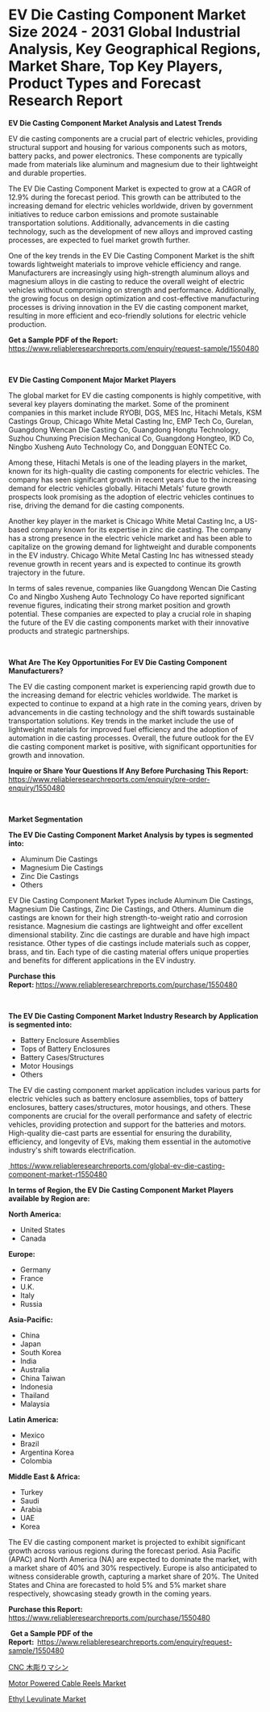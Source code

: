 <p><h1>EV Die Casting Component Market Size 2024 - 2031 Global Industrial Analysis, Key Geographical Regions, Market Share, Top Key Players, Product Types and Forecast Research Report</h1></p><p><strong>EV Die Casting Component Market Analysis and Latest Trends</strong></p>
<p><p>EV die casting components are a crucial part of electric vehicles, providing structural support and housing for various components such as motors, battery packs, and power electronics. These components are typically made from materials like aluminum and magnesium due to their lightweight and durable properties.</p><p>The EV Die Casting Component Market is expected to grow at a CAGR of 12.9% during the forecast period. This growth can be attributed to the increasing demand for electric vehicles worldwide, driven by government initiatives to reduce carbon emissions and promote sustainable transportation solutions. Additionally, advancements in die casting technology, such as the development of new alloys and improved casting processes, are expected to fuel market growth further.</p><p>One of the key trends in the EV Die Casting Component Market is the shift towards lightweight materials to improve vehicle efficiency and range. Manufacturers are increasingly using high-strength aluminum alloys and magnesium alloys in die casting to reduce the overall weight of electric vehicles without compromising on strength and performance. Additionally, the growing focus on design optimization and cost-effective manufacturing processes is driving innovation in the EV die casting component market, resulting in more efficient and eco-friendly solutions for electric vehicle production.</p></p>
<p><strong>Get a Sample PDF of the Report:&nbsp;</strong> <a href="https://www.reliableresearchreports.com/enquiry/request-sample/1550480">https://www.reliableresearchreports.com/enquiry/request-sample/1550480</a></p>
<p>&nbsp;</p>
<p><strong>EV Die Casting Component Major Market Players</strong></p>
<p><p>The global market for EV die casting components is highly competitive, with several key players dominating the market. Some of the prominent companies in this market include RYOBI, DGS, MES Inc, Hitachi Metals, KSM Castings Group, Chicago White Metal Casting Inc, EMP Tech Co, Gurelan, Guangdong Wencan Die Casting Co, Guangdong Hongtu Technology, Suzhou Chunxing Precision Mechanical Co, Guangdong Hongteo, IKD Co, Ningbo Xusheng Auto Technology Co, and Dongguan EONTEC Co.</p><p>Among these, Hitachi Metals is one of the leading players in the market, known for its high-quality die casting components for electric vehicles. The company has seen significant growth in recent years due to the increasing demand for electric vehicles globally. Hitachi Metals' future growth prospects look promising as the adoption of electric vehicles continues to rise, driving the demand for die casting components.</p><p>Another key player in the market is Chicago White Metal Casting Inc, a US-based company known for its expertise in zinc die casting. The company has a strong presence in the electric vehicle market and has been able to capitalize on the growing demand for lightweight and durable components in the EV industry. Chicago White Metal Casting Inc has witnessed steady revenue growth in recent years and is expected to continue its growth trajectory in the future.</p><p>In terms of sales revenue, companies like Guangdong Wencan Die Casting Co and Ningbo Xusheng Auto Technology Co have reported significant revenue figures, indicating their strong market position and growth potential. These companies are expected to play a crucial role in shaping the future of the EV die casting components market with their innovative products and strategic partnerships.</p></p>
<p>&nbsp;</p>
<p><strong>What Are The Key Opportunities For EV Die Casting Component Manufacturers?</strong></p>
<p><p>The EV die casting component market is experiencing rapid growth due to the increasing demand for electric vehicles worldwide. The market is expected to continue to expand at a high rate in the coming years, driven by advancements in die casting technology and the shift towards sustainable transportation solutions. Key trends in the market include the use of lightweight materials for improved fuel efficiency and the adoption of automation in die casting processes. Overall, the future outlook for the EV die casting component market is positive, with significant opportunities for growth and innovation.</p></p>
<p><strong>Inquire or Share Your Questions If Any Before Purchasing This Report:</strong> <a href="https://www.reliableresearchreports.com/enquiry/pre-order-enquiry/1550480">https://www.reliableresearchreports.com/enquiry/pre-order-enquiry/1550480</a></p>
<p>&nbsp;</p>
<p><strong>Market Segmentation</strong></p>
<p><strong>The EV Die Casting Component Market Analysis by types is segmented into:</strong></p>
<p><ul><li>Aluminum Die Castings</li><li>Magnesium Die Castings</li><li>Zinc Die Castings</li><li>Others</li></ul></p>
<p><p>EV Die Casting Component Market Types include Aluminum Die Castings, Magnesium Die Castings, Zinc Die Castings, and Others. Aluminum die castings are known for their high strength-to-weight ratio and corrosion resistance. Magnesium die castings are lightweight and offer excellent dimensional stability. Zinc die castings are durable and have high impact resistance. Other types of die castings include materials such as copper, brass, and tin. Each type of die casting material offers unique properties and benefits for different applications in the EV industry.</p></p>
<p><strong>Purchase this Report:&nbsp;</strong><a href="https://www.reliableresearchreports.com/purchase/1550480">https://www.reliableresearchreports.com/purchase/1550480</a></p>
<p>&nbsp;</p>
<p><strong>The EV Die Casting Component Market Industry Research by Application is segmented into:</strong></p>
<p><ul><li>Battery Enclosure Assemblies</li><li>Tops of Battery Enclosures</li><li>Battery Cases/Structures</li><li>Motor Housings</li><li>Others</li></ul></p>
<p><p>The EV die casting component market application includes various parts for electric vehicles such as battery enclosure assemblies, tops of battery enclosures, battery cases/structures, motor housings, and others. These components are crucial for the overall performance and safety of electric vehicles, providing protection and support for the batteries and motors. High-quality die-cast parts are essential for ensuring the durability, efficiency, and longevity of EVs, making them essential in the automotive industry's shift towards electrification.</p></p>
<p><a href="https://www.reliableresearchreports.com/global-ev-die-casting-component-market-r1550480">&nbsp;https://www.reliableresearchreports.com/global-ev-die-casting-component-market-r1550480</a></p>
<p><strong>In terms of Region, the EV Die Casting Component Market Players available by Region are:</strong></p>
<p>
    <p> <strong> North America: </strong>
        <ul>
            <li>United States</li>
            <li>Canada</li>
        </ul>
        </p> 
    <p> <strong> Europe: </strong>
        <ul>
            <li>Germany</li>
            <li>France</li>
            <li>U.K.</li>
            <li>Italy</li>
            <li>Russia</li>
        </ul>
        </p> 
    <p> <strong> Asia-Pacific: </strong>
        <ul>
            <li>China</li>
            <li>Japan</li>
            <li>South Korea</li>
            <li>India</li>
            <li>Australia</li>
            <li>China Taiwan</li>
            <li>Indonesia</li>
            <li>Thailand</li>
            <li>Malaysia</li>
        </ul>
        </p> 
    <p> <strong> Latin America: </strong>
        <ul>
            <li>Mexico</li>
            <li>Brazil</li>
            <li>Argentina Korea</li>
            <li>Colombia</li>
        </ul>
        </p> 
    <p> <strong> Middle East & Africa: </strong>
        <ul>
            <li>Turkey</li>
            <li>Saudi</li>
            <li>Arabia</li>
            <li>UAE</li>
            <li>Korea</li>
        </ul>
    </p>
    </p>
<p><p>The EV die casting component market is projected to exhibit significant growth across various regions during the forecast period. Asia Pacific (APAC) and North America (NA) are expected to dominate the market, with a market share of 40% and 30% respectively. Europe is also anticipated to witness considerable growth, capturing a market share of 20%. The United States and China are forecasted to hold 5% and 5% market share respectively, showcasing steady growth in the coming years.</p></p>
<p><strong>Purchase this Report: </strong><a href="https://www.reliableresearchreports.com/purchase/1550480">https://www.reliableresearchreports.com/purchase/1550480</a></p>
<p>&nbsp;<strong>Get a Sample PDF of the Report:&nbsp;&nbsp;</strong><a href="https://www.reliableresearchreports.com/enquiry/request-sample/1550480">https://www.reliableresearchreports.com/enquiry/request-sample/1550480</a></p>
<p><strong></strong></p>
<p><p><a href="https://medium.com/@thomasbaker655/cnc%E6%9C%A8%E5%BD%AB%E3%82%8A%E6%A9%9F%E5%B8%82%E5%A0%B4%E8%A6%8F%E6%A8%A1-%E5%B8%82%E5%A0%B4%E8%A6%8B%E9%80%9A%E3%81%97%E3%81%A8%E5%B8%82%E5%A0%B4%E4%BA%88%E6%B8%AC-2024%E5%B9%B4%E3%81%8B%E3%82%892031%E5%B9%B4%E3%81%BE%E3%81%A7-5f0ba0816dce">CNC 木彫りマシン</a></p><p><a href="https://view.publitas.com/reportprime-1/motor-powered-cable-reels-market-trends-and-market-analysis-forecasted-for-period-2024-2031/">Motor Powered Cable Reels Market</a></p><p><a href="https://issuu.com/reportprime-2/docs/ethyl-levulinate-market-size-2030.pptx">Ethyl Levulinate Market</a></p></p>